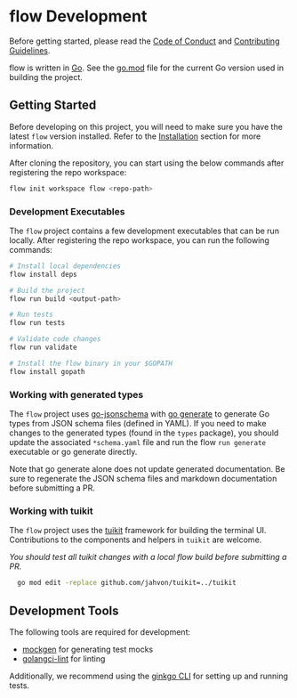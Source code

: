 # flow Development

Before getting started, please read the [Code of Conduct](.github/CODE_OF_CONDUCT.md) and [Contributing Guidelines](.github/CONTRIBUTING.md).

flow is written in [Go](https://golang.org/). See the [go.mod](go.mod) file for the current Go version used in 
building the project.

## Getting Started

Before developing on this project, you will need to make sure you have the latest `flow` version installed.
Refer to the [Installation](README.md#installation) section for more information.

After cloning the repository, you can start using the below commands after registering the repo workspace:

```sh
flow init workspace flow <repo-path>
```

### Development Executables

The `flow` project contains a few development executables that can be run locally. After registering the repo
workspace, you can run the following commands:

```sh
# Install local dependencies
flow install deps

# Build the project
flow run build <output-path>

# Run tests
flow run tests

# Validate code changes
flow run validate

# Install the flow binary in your $GOPATH
flow install gopath
```

### Working with generated types

The `flow` project uses [go-jsonschema](github.com/atombender/go-jsonschema) with [go generate](https://blog.golang.org/generate) 
to generate Go types from JSON schema files (defined in YAML). If you need to make changes to the generated types 
(found in the `types` package), you should update the associated `*schema.yaml` file and run the flow `run generate` executable
or go generate directly.

Note that go generate alone does not update generated documentation. 
Be sure to regenerate the JSON schema files and markdown documentation before submitting a PR.

### Working with tuikit

The `flow` project uses the [tuikit](github.com/jahvon/tuikit) framework for building the terminal UI.
Contributions to the components and helpers in `tuikit` are welcome.

_You should test all tuikit changes with a local flow build before submitting a PR._
    
```sh
  go mod edit -replace github.com/jahvon/tuikit=../tuikit
```

## Development Tools

The following tools are required for development:

- [mockgen](https://github.com/uber-go/mock) for generating test mocks
- [golangci-lint](https://golangci-lint.run/) for linting

Additionally, we recommend using the [ginkgo CLI](https://onsi.github.io/ginkgo/#ginkgo-cli-overview) for setting up and running tests.

